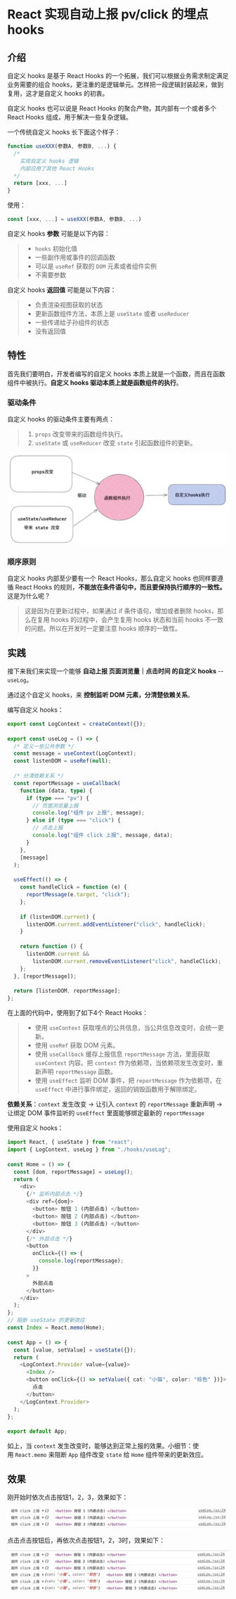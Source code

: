 # React 实现自动上报 pv/click 的埋点 hooks

## 介绍

自定义 hooks 是基于 React Hooks 的一个拓展，我们可以根据业务需求制定满足业务需要的组合 hooks，更注重的是逻辑单元。怎样把一段逻辑封装起来，做到复用，这才是自定义 hooks 的初衷。

自定义 hooks 也可以说是 React Hooks 的聚合产物，其内部有一个或者多个 React Hooks 组成，用于解决一些复杂逻辑。

一个传统自定义 hooks 长下面这个样子：

```ts
function useXXX(参数A, 参数B, ...) {
  /* 
    实现自定义 hooks 逻辑
    内部应用了其他 React Hooks
  */
  return [xxx, ...]
}
```

使用：

```ts
const [xxx, ...] = useXXX(参数A, 参数B, ...)
```

自定义 hooks **参数** 可能是以下内容：

> - `hooks` 初始化值
> - 一些副作用或事件的回调函数
> - 可以是 `useRef` 获取的 `DOM` 元素或者组件实例
> - 不需要参数

自定义 hooks **返回值** 可能是以下内容：

> - 负责渲染视图获取的状态
> - 更新函数组件方法，本质上是 `useState` 或者 `useReducer`
> - 一些传递给子孙组件的状态
> - 没有返回值

## 特性

首先我们要明白，开发者编写的自定义 hooks 本质上就是一个函数，而且在函数组件中被执行。**自定义 hooks 驱动本质上就是函数组件的执行**。

### 驱动条件

自定义 hooks 的驱动条件主要有两点：

> 1. `props` 改变带来的函数组件执行。
> 2. `useState` 或 `useReducer` 改变 `state` 引起函数组件的更新。

![](../../\images\react-pv_click-hooks-1.png)

### 顺序原则

自定义 hooks 内部至少要有一个 React Hooks，那么自定义 hooks 也同样要遵循 React Hooks 的规则，**不能放在条件语句中，而且要保持执行顺序的一致性。** 这是为什么呢？

> 这是因为在更新过程中，如果通过 if 条件语句，增加或者删除 hooks，那么在复用 hooks 的过程中，会产生复用 hooks 状态和当前 hooks 不一致的问题。所以在开发时一定要注意 hooks 顺序的一致性。

## 实践

接下来我们来实现一个能够 **自动上报 页面浏览量｜点击时间 的自定义 hooks** -- `useLog`。

通过这个自定义 hooks，来 **控制监听 DOM 元素，分清楚依赖关系**。

编写自定义 hooks：

```ts
export const LogContext = createContext({});

export const useLog = () => {
  /* 定义一些公共参数 */
  const message = useContext(LogContext);
  const listenDOM = useRef(null);

  /* 分清依赖关系 */
  const reportMessage = useCallback(
    function (data, type) {
      if (type === "pv") {
        // 页面浏览量上报
        console.log("组件 pv 上报", message);
      } else if (type === "click") {
        // 点击上报
        console.log("组件 click 上报", message, data);
      }
    },
    [message]
  );

  useEffect(() => {
    const handleClick = function (e) {
      reportMessage(e.target, "click");
    }; 

    if (listenDOM.current) {
      listenDOM.current.addEventListener("click", handleClick);
    }

    return function () {
      listenDOM.current &&
        listenDOM.current.removeEventListener("click", handleClick);
    };
  }, [reportMessage]);

  return [listenDOM, reportMessage];
};
```

在上面的代码中，使用到了如下4个 React Hooks：

> - 使用 `useContext` 获取埋点的公共信息，当公共信息改变时，会统一更新。
> - 使用 `useRef` 获取 DOM 元素。
> - 使用 `useCallback` 缓存上报信息 `reportMessage` 方法，里面获取 `useContext` 内容。把 `context` 作为依赖项，当依赖项发生改变时，重新声明 `reportMessage` 函数。
> - 使用 `useEffect` 监听 DOM 事件，把 `reportMessage` 作为依赖项，在 `useEffect` 中进行事件绑定，返回的销毁函数用于解除绑定。

**依赖关系**：`context` 发生改变 -> 让引入 `context` 的 `reportMessage` 重新声明 -> 让绑定 DOM 事件监听的 `useEffect` 里面能够绑定最新的 `reportMessage`

使用自定义 hooks：

```ts
import React, { useState } from "react";
import { LogContext, useLog } from "./hooks/useLog";

const Home = () => {
  const [dom, reportMessage] = useLog();
  return (
    <div>
      {/* 监听内部点击 */}
      <div ref={dom}>
        <button> 按钮 1 (内部点击) </button>
        <button> 按钮 2 (内部点击) </button>
        <button> 按钮 3 (内部点击) </button>
      </div>
      {/* 外部点击 */}
      <button
        onClick={() => {
          console.log(reportMessage);
        }}
      >
        外部点击
      </button>
    </div>
  );
};
// 阻断 useState 的更新效应
const Index = React.memo(Home);

const App = () => {
  const [value, setValue] = useState({});
  return (
    <LogContext.Provider value={value}>
      <Index />
      <button onClick={() => setValue({ cat: "小猫", color: "棕色" })}>
        点击
      </button>
    </LogContext.Provider>
  );
};

export default App;
```

如上，当 `context` 发生改变时，能够达到正常上报的效果。小细节：使用 `React.memo` 来阻断 `App` 组件改变 `state` 给 `Home` 组件带来的更新效应。

## 效果

刚开始时依次点击按钮1，2，3，效果如下：

![](../../\images\react-pv_click-hooks-2.png)

点击点击按钮后，再依次点击按钮1，2，3时，效果如下：

![](../../\images\react-pv_click-hooks-3.png)
